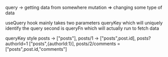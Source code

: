 query -> getting data from somewhere
mutation => changing some type of data

useQuery hook mainly takes two parameters queryKey which will uniquely identify the query second is queryFn which will actually run to fetch data

queryKey style
posts -> ["posts"],
posts/1 -> ["posts",post.id],
posts?authorId=1 ["posts",{authorId:1}],
posts/2/comments = ["posts",post.id,"comments"]
